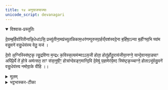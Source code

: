 ```yaml
---
title: १४ अनूयाजयाज्याः 
unicode_script: devanagari
---
```

<details open><summary>विश्वास-प्रस्तुतिः</summary>

दे॒वम्ब॒र्हिर्वारि॑तीनान्नि॒धेधा॑ऽसि॒ प्रच्यु॑तीना॒मप्र॑च्युतन्निकाम॒धर॑णम्पुरुस्पा॒र्हय्ँयश॑स्वदे॒ना ब॒र्हिषा॒ऽन्या ब॒र्हीꣳष्य॒भि ष्या॑म वसु॒वने॑ वसु॒धेय॑स्य वेतु॒ यज॑ ।   

दे॒वो अ॒ग्निस्स्वि॑ष्ट॒कृ त्सु॒द्रवि॑णा म॒न्द्रᳵ क॒विस्स॒त्यम॑न्माऽऽय॒जी होता॒ होतु॑र्होतु॒राय॑जीया॒नग्ने॒ यान्दे॒वानया॒ड्याꣳ अपि॑प्रे॒र्ये ते॑ हो॒त्रे अम॑त्सत॒ ताꣳ स॑स॒नुषी॒ꣳ॒ होत्रा॑न्देवङ्ग॒मान्दि॒वि दे॒वेषु॑ य॒ज्ञमेर॑ये॒मꣵ स्वि॑ष्ट॒कृच्चाग्ने॒ होताऽभू॑र्वसु॒वने॑ वसु॒धेय॑स्य नमोवा॒के वीहि  ।।
</details>

<details><summary>मूलम्</summary>

दे॒वम्ब॒र्हिर्वारि॑तीनान्नि॒धेधा॑ऽसि॒ प्रच्यु॑तीना॒मप्र॑च्युतन्निकाम॒धर॑णम्पुरुस्पा॒र्हय्ँयश॑स्वदे॒ना ब॒र्हिषा॒ऽन्या ब॒र्हीꣳष्य॒भि ष्या॑म वसु॒वने॑ वसु॒धेय॑स्य वेतु॒ यज॑ ।   

दे॒वो अ॒ग्निस्स्वि॑ष्ट॒कृ त्सु॒द्रवि॑णा म॒न्द्रᳵ क॒विस्स॒त्यम॑न्माऽऽय॒जी होता॒ होतु॑र्होतु॒राय॑जीया॒नग्ने॒ यान्दे॒वानया॒ड्याꣳ अपि॑प्रे॒र्ये ते॑ हो॒त्रे अम॑त्सत॒ ताꣳ स॑स॒नुषी॒ꣳ॒ होत्रा॑न्देवङ्ग॒मान्दि॒वि दे॒वेषु॑ य॒ज्ञमेर॑ये॒मꣵ स्वि॑ष्ट॒कृच्चाग्ने॒ होताऽभू॑र्वसु॒वने॑ वसु॒धेय॑स्य नमोवा॒के वीहि  ।।
</details>

<details><summary>भट्टभास्कर-टीका</summary>

1अनूयाजयाज्याः - देवं बर्हिर्वसुवन इत्यादयो निगदसिद्धाः अनन्तरानुवाकसमाः । नमोवाके वीहि इत्युपरम्यते याज्यात्वात् ॥

इति तैत्तिरीयब्राह्मणे तृतीये षष्ठे पशुहौत्रे चतुर्दशोऽनुवाकः ॥  

</details>

